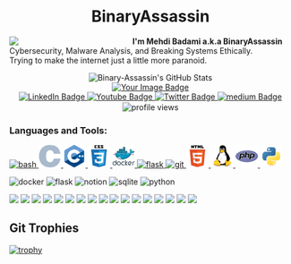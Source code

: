 <h1 align="center"> BinaryAssassin </h1>


<p align="left">
  <img src="https://github.com/user-attachments/assets/5e61690c-3cd5-4a43-84af-7c4592ec83bc" width="200" align="left" style="margin-right: 20px;">
  <b>I'm Mehdi Badami a.k.a BinaryAssassin</b><br>
  Cybersecurity, Malware Analysis, and Breaking Systems Ethically.<br>
  Trying to make the internet just a little more paranoid.
</p>



[//]: <> (https://daringfireball.net/projects/markdown/syntax#html.)
[//]: <> (This is also a comment github-stats.omsimos.com.)
[//]: <> (https://devicon.dev/)

<div id=stats align="center"> 
 <img src="https://github-readme-stats.vercel.app/api/top-langs/?username=Binary-Assassin&theme=highcontrast&show_icons=true&hide_border=true&layout=compact" alt="Binary-Assassin's GitHub Stats" />
</div>

<div id=thmbadge align=center>
  <a href="https://tryhackme.com/r/p/BinaryAssassin" target="_blank">
    <img src="https://tryhackme-badges.s3.amazonaws.com/BinaryAssassin.png" alt="Your Image Badge" />
  </a>
</div>


<div id="badges" align="center">
  <a href="https://www.linkedin.com/in/mehdi-badami/" target="_blank">
    <img src="https://img.shields.io/badge/LinkedIn-blue?style=for-the-badge&logo=linkedin&logoColor=white" alt="LinkedIn Badge"/>
  </a>
  <a href="working_on_it">
    <img src="https://img.shields.io/badge/YouTube-red?style=for-the-badge&logo=youtube&logoColor=white" alt="Youtube Badge"/>
  </a>
  <a href="https://x.com/mehdi_badami" target="_blank">
    <img src="https://img.shields.io/badge/Twitter-blue?style=for-the-badge&logo=Twitter&logoColor=white" alt="Twitter Badge"/>
  </a>
   <a href="https://medium.com/@mehdi_badami" target="_blank">
    <img src="https://img.shields.io/badge/medium-black?style=for-the-badge&logo=Medium&logoColor=white" alt="medium Badge"/>
  </a>
</div>

<div id="profile" align=center>
  <img align="center" src="https://komarev.com/ghpvc/?username=Binary-Assassin&style=flat-square&color=blue" alt="profile views"/>
</div>

<h3 align="left">Languages and Tools:</h3>

<p align="left"> <a href="https://www.gnu.org/software/bash/" target="_blank" rel="noreferrer"> <img src="https://www.vectorlogo.zone/logos/gnu_bash/gnu_bash-icon.svg" alt="bash" width="40" height="40"/> </a> <a href="https://www.cprogramming.com/" target="_blank" rel="noreferrer"> <img src="https://raw.githubusercontent.com/devicons/devicon/master/icons/c/c-original.svg" alt="c" width="40" height="40"/> </a> <a href="https://www.w3schools.com/cpp/" target="_blank" rel="noreferrer"> <img src="https://raw.githubusercontent.com/devicons/devicon/master/icons/cplusplus/cplusplus-original.svg" alt="cplusplus" width="40" height="40"/> </a> <a href="https://www.w3schools.com/css/" target="_blank" rel="noreferrer"> <img src="https://raw.githubusercontent.com/devicons/devicon/master/icons/css3/css3-original-wordmark.svg" alt="css3" width="40" height="40"/> </a> <a href="https://www.docker.com/" target="_blank" rel="noreferrer"> <img src="https://raw.githubusercontent.com/devicons/devicon/master/icons/docker/docker-original-wordmark.svg" alt="docker" width="40" height="40"/> </a> <a href="https://flask.palletsprojects.com/" target="_blank" rel="noreferrer"> <img src="https://www.vectorlogo.zone/logos/pocoo_flask/pocoo_flask-icon.svg" alt="flask" width="40" height="40"/> </a> <a href="https://git-scm.com/" target="_blank" rel="noreferrer"> <img src="https://www.vectorlogo.zone/logos/git-scm/git-scm-icon.svg" alt="git" width="40" height="40"/> </a> <a href="https://www.w3.org/html/" target="_blank" rel="noreferrer"> <img src="https://raw.githubusercontent.com/devicons/devicon/master/icons/html5/html5-original-wordmark.svg" alt="html5" width="40" height="40"/> </a> <a href="https://www.linux.org/" target="_blank" rel="noreferrer"> 
<img src="https://raw.githubusercontent.com/devicons/devicon/master/icons/linux/linux-original.svg" alt="linux" width="40" height="40"/> </a> <a href="https://www.php.net" target="_blank" rel="noreferrer"> <img src="https://raw.githubusercontent.com/devicons/devicon/master/icons/php/php-original.svg" alt="php" width="40" height="40"/> </a> <a href="https://www.python.org" target="_blank" rel="noreferrer"> <img src="https://raw.githubusercontent.com/devicons/devicon/master/icons/python/python-original.svg" alt="python" width="40" height="40"/> </a> </p>

<p align="left"> 
  <img src="https://cdn.jsdelivr.net/gh/devicons/devicon@latest/icons/docker/docker-original-wordmark.svg" alt="docker" width="45" height="45"/>
  <img src="https://cdn.jsdelivr.net/gh/devicons/devicon@latest/icons/flask/flask-original-wordmark.svg" alt="flask" width="45" height="45"/>
  <img src="https://cdn.jsdelivr.net/gh/devicons/devicon@latest/icons/notion/notion-original.svg" alt="notion" width="45" height="45"/>
  <img src="https://cdn.jsdelivr.net/gh/devicons/devicon@latest/icons/sqlite/sqlite-original.svg" alt="sqlite" width="45" height=45"/>
  <img src="https://cdn.jsdelivr.net/gh/devicons/devicon@latest/icons/python/python-original.svg" alt="python" width="45" height="45"/>
</p>
<p>
<img src="https://img.shields.io/badge/HackerRank-2EC866?style=for-the-badge&logo=HackerRank&logoColor=white" height="30">  
<img src="https://img.shields.io/badge/WordPress-21759B?style=for-the-badge&logo=WordPress&logoColor=white" height="30">  
<img src="https://img.shields.io/badge/C-00599C?style=for-the-badge&logo=C&logoColor=white" height="30">  
<img src="https://img.shields.io/badge/C++-00599C?style=for-the-badge&logo=C%2B%2B&logoColor=white" height="30">  
<img src="https://img.shields.io/badge/HTML5-E34F26?style=for-the-badge&logo=HTML5&logoColor=white" height="30">  
<img src="https://img.shields.io/badge/CSS3-1572B6?style=for-the-badge&logo=CSS3&logoColor=white" height="30">  
<img src="https://img.shields.io/badge/JavaScript-F7DF1E?style=for-the-badge&logo=JavaScript&logoColor=black" height="30">  
<img src="https://img.shields.io/badge/PHP-777BB4?style=for-the-badge&logo=PHP&logoColor=white" height="30">  
<img src="https://img.shields.io/badge/Java-007396?style=for-the-badge&logo=Java&logoColor=white" height="30">  
<img src="https://img.shields.io/badge/Python-3776AB?style=for-the-badge&logo=Python&logoColor=white" height="30">  
<img src="https://img.shields.io/badge/Windows%20Terminal-4D4D4D?style=for-the-badge&logo=Windows%20Terminal&logoColor=white" height="30">  
<img src="https://img.shields.io/badge/Shell_Script-4EAA25?style=for-the-badge&logo=gnu-bash&logoColor=white" height="30">  
<img src="https://img.shields.io/badge/PowerShell-5391FE?style=for-the-badge&logo=PowerShell&logoColor=white" height="30">  
<img src="https://img.shields.io/badge/Markdown-000000?style=for-the-badge&logo=Markdown&logoColor=white" height="30">  
<img src="https://img.shields.io/badge/Visual_Studio_Code-0078D4?style=for-the-badge&logo=Visual%20Studio%20Code&logoColor=white" height="30">  
<img src="https://img.shields.io/badge/Sublime_Text-FF9800?style=for-the-badge&logo=Sublime%20Text&logoColor=white" height="30">  
<img src="https://img.shields.io/badge/Notion-000000?style=for-the-badge&logo=Notion&logoColor=white" height="30">  
</p>

## Git Trophies
  [![trophy](https://github-profile-trophy.vercel.app/?username=Binary-Assassin&theme=darkhub)](https://github.com/ryo-ma/github-profile-trophy)
